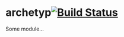 # archetyp[![Build Status](https://secure.travis-ci.org/simonfan/archetyp.png?branch=master)](http://travis-ci.org/simonfan/archetyp)

Some module...
